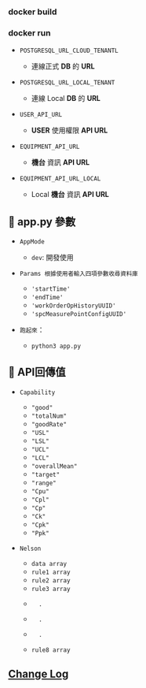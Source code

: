 ### docker build 
### docker run 

- `POSTGRESQL_URL_CLOUD_TENANTL`

  - 連線正式 **DB** 的 **URL**

- `POSTGRESQL_URL_LOCAL_TENANT`

  - 連線 Local **DB** 的 **URL**

- `USER_API_URL`

  - **USER** 使用權限 **API URL**

- `EQUIPMENT_API_URL`

  - **機台** 資訊 **API URL**

- `EQUIPMENT_API_URL_LOCAL`

  - Local **機台** 資訊 **API URL**
  
## 🎻 app.py 參數

- `AppMode`

  - `dev`: 開發使用

    <!---待填  **SSO** 邏輯 方便開發 -->
    
- `Params 根據使用者輸入四項參數收尋資料庫`
  - `'startTime'`
  - `'endTime'`
  - `'workOrderOpHistoryUUID'`
  - `'spcMeasurePointConfigUUID'`

- `跑起來`：

   - `python3 app.py`

## 🎻  API回傳值

- `Capability`
  - `"good"`
  - `"totalNum"`
  - `"goodRate"`
  - `"USL"`
  - `"LSL"`
  - `"UCL"`
  - `"LCL"`
  - `"overallMean"`
  - `"target"`
  - `"range"`
  - `"Cpu"`
  - `"Cpl"`
  - `"Cp"`
  - `"Ck"`
  - `"Cpk"`
  - `"Ppk"`

- `Nelson`
  - `data array`
  - `rule1 array`
  - `rule2 array`
  - `rule3 array`
  -       .
  -       .
  -       .
  - `rule8 array`

## [Change Log](CHANGELOG.md)

